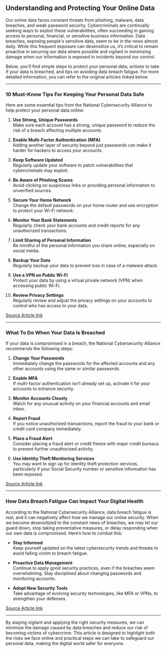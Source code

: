 ## Understanding and Protecting Your Online Data

Our online data faces constant threats from phishing, malware, data breaches, and weak password security. Cybercriminals are continually seeking ways to exploit these vulnerabilities, often succeeding in gaining access to personal, financial, or sensitive business information. Data breaches, exposing people's sensitive data, seem to be in the news almost daily. While this frequent exposure can desensitize us, it’s critical to remain proactive in securing our data where possible and vigilant in minimizing damage when our information is exposed in incidents beyond our control.

Below, you'll find simple steps to protect your personal data, actions to take if your data is breached, and tips on avoiding data breach fatigue. For more detailed information, you can refer to the original articles linked below.

---

### 10 Must-Know Tips For Keeping Your Personal Data Safe

Here are some essential tips from the National Cybersecurity Alliance to help protect your personal data online:

1. **Use Strong, Unique Passwords**  
   Make sure each account has a strong, unique password to reduce the risk of a breach affecting multiple accounts.
   
2. **Enable Multi-Factor Authentication (MFA)**  
   Adding another layer of security beyond just passwords can make it harder for hackers to access your accounts.
   
3. **Keep Software Updated**  
   Regularly update your software to patch vulnerabilities that cybercriminals may exploit.
   
4. **Be Aware of Phishing Scams**  
   Avoid clicking on suspicious links or providing personal information to unverified sources.
   
5. **Secure Your Home Network**  
   Change the default passwords on your home router and use encryption to protect your Wi-Fi network.
   
6. **Monitor Your Bank Statements**  
   Regularly check your bank accounts and credit reports for any unauthorized transactions.
   
7. **Limit Sharing of Personal Information**  
   Be mindful of the personal information you share online, especially on social media.
   
8. **Backup Your Data**  
   Regularly backup your data to prevent loss in case of a malware attack.
   
9. **Use a VPN on Public Wi-Fi**  
   Protect your data by using a virtual private network (VPN) when accessing public Wi-Fi.
   
10. **Review Privacy Settings**  
    Regularly review and adjust the privacy settings on your accounts to control who has access to your data.

[Source Article link](https://staysafeonline.org/resources/10-must-know-tips-for-keeping-your-personal-data-safe/) 

---

### What To Do When Your Data Is Breached

If your data is compromised in a breach, the National Cybersecurity Alliance recommends the following steps:

1. **Change Your Passwords**  
   Immediately change the passwords for the affected accounts and any other accounts using the same or similar passwords.
   
2. **Enable MFA**  
   If multi-factor authentication isn’t already set up, activate it for your accounts to enhance security.
   
3. **Monitor Accounts Closely**  
   Watch for any unusual activity on your financial accounts and email inbox.
   
4. **Report Fraud**  
   If you notice unauthorized transactions, report the fraud to your bank or credit card company immediately.
   
5. **Place a Fraud Alert**  
   Consider placing a fraud alert or credit freeze with major credit bureaus to prevent further unauthorized activity.
   
6. **Use Identity Theft Monitoring Services**  
   You may want to sign up for identity theft protection services, particularly if your Social Security number or sensitive information has been exposed.

[Source Article link](https://staysafeonline.org/resources/what-to-do-when-your-data-is-breached/)
   
---

### How Data Breach Fatigue Can Impact Your Digital Health

According to the National Cybersecurity Alliance, data breach fatigue is real, and it can negatively affect how we manage our online security. When we become desensitized to the constant news of breaches, we may let our guard down, stop taking preventative measures, or delay responding when our own data is compromised. Here’s how to combat this:

- **Stay Informed**  
  Keep yourself updated on the latest cybersecurity trends and threats to avoid falling victim to breach fatigue.
  
- **Proactive Data Management**  
  Continue to apply good security practices, even if the breaches seem overwhelming. Stay disciplined about changing passwords and monitoring accounts.
  
- **Adopt New Security Tools**  
  Take advantage of evolving security technologies, like MFA or VPNs, to strengthen your defenses.

[Source Article link](https://staysafeonline.org/resources/how-data-breach-fatigue-can-impact-your-digital-health/)

---

By staying vigilant and applying the right security measures, we can minimize the damage caused by data breaches and reduce our risk of becoming victims of cybercrime. This article is designed to highlight both the risks we face online and practical steps we can take to safeguard our personal data, making the digital world safer for everyone. 

